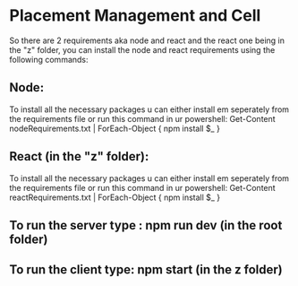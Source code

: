 # Placement Management and Cell

So there are 2 requirements aka node and react and the react one being in the "z" folder, you can install the node and react requirements using the following commands:

## Node:
To install all the necessary packages u can either install em seperately from the requirements file or run this command in ur powershell: Get-Content nodeRequirements.txt | ForEach-Object { npm install $_ } 

## React (in the "z" folder):
To install all the necessary packages u can either install em seperately from the requirements file or run this command in ur powershell: Get-Content reactRequirements.txt | ForEach-Object { npm install $_ } 

## To run the server type : npm run dev (in the root folder)

## To run the client type: npm start (in the z folder)
